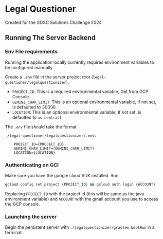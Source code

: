 # Legal Questioner

Created for the GDSC Solutions Challenge 2024

## Running The Server Backend

### Env File requirements

Running the application locally currently requires environment variables to be configured manually.

Create a `.env` file in the server project root (`legal-questioner/legalquestionizer`).

- `PROJECT_ID`: This is a required environmental variable, Get from GCP Console.
- `GEMINI_CHAR_LIMIT`: This is an optional environmental variable, if not set, is defaulted to 30000.
- `LOCATION`: This is an optional environmental variable, if not set, is defaulted to `us-central1`

The `.env` file should take the format
```
./legal-questioner/legalquestionizer/.env:

    PROJECT_ID={PROJECT_ID}
    GEMINI_CHAR_LIMIT={GEMINI_CHAR_LIMIT}
    LOCATION={LOCATION}
```

### Authenticating on GCI

Make sure you have the google cloud SDK installed. Run
```sh
gcloud config set project {PROJECT_ID} && gcloud auth login {ACCOUNT}
```
Replacing `PROJECT_ID` with the project id (this will be same as the java environment variable) and `ACCOUNT` with the gmail account you use to access the GCP console. 

### Launching the server

Begin the persistent server with `./legalquestionizer/gradlew bootRun` in a terminal.
